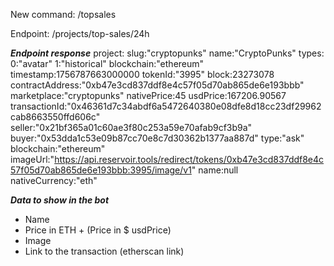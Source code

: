 New command: /topsales

Endpoint: /projects/top-sales/24h


***Endpoint response***
project:
slug:"cryptopunks"
name:"CryptoPunks"
types:
0:"avatar"
1:"historical"
blockchain:"ethereum"
timestamp:1756787663000000
tokenId:"3995"
block:23273078
contractAddress:"0xb47e3cd837ddf8e4c57f05d70ab865de6e193bbb"
marketplace:"cryptopunks"
nativePrice:45
usdPrice:167206.90567
transactionId:"0x46361d7c34abdf6a5472640380e08dfe8d18cc23df29962cab8663550ffd606c"
seller:"0x21bf365a01c60ae3f80c253a59e70afab9cf3b9a"
buyer:"0x53dda1c53e09b87cc70e8c7d30362b1377aa887d"
type:"ask"
blockchain:"ethereum"
imageUrl:"https://api.reservoir.tools/redirect/tokens/0xb47e3cd837ddf8e4c57f05d70ab865de6e193bbb:3995/image/v1"
name:null
nativeCurrency:"eth"

***Data to show in the bot***
- Name
- Price in ETH + (Price in $ usdPrice)
- Image
- Link to the transaction (etherscan link)

